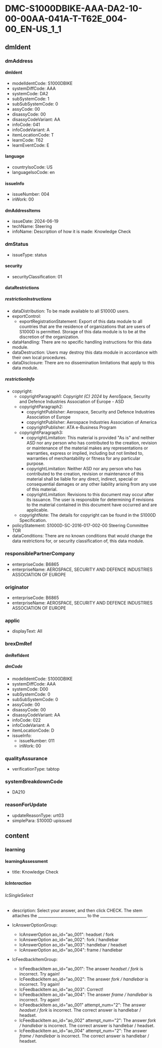 # DMC-S1000DBIKE-AAA-DA2-10-00-00AA-041A-T-T62E_004-00_EN-US_1_1

## dmIdent

### dmAddress

#### dmIdent

*   modelIdentCode: S1000DBIKE
*   systemDiffCode: AAA
*   systemCode: DA2
*   subSystemCode: 1
*   subSubSystemCode: 0
*   assyCode: 00
*   disassyCode: 00
*   disassyCodeVariant: AA
*   infoCode: 041
*   infoCodeVariant: A
*   itemLocationCode: T
*   learnCode: T62
*   learnEventCode: E

#### language

*   countryIsoCode: US
*   languageIsoCode: en

#### issueInfo

*   issueNumber: 004
*   inWork: 00

#### dmAddressItems

*   issueDate: 2024-06-19
*   techName: Steering
*   infoName: Description of how it is made: Knowledge Check

### dmStatus

*   issueType: status

#### security

*   securityClassification: 01

#### dataRestrictions

##### restrictionInstructions

*   dataDistribution: To be made available to all S1000D users.
*   exportControl:
    *   exportRegistrationStatement: Export of this data module to all countries that are the residence of organizations that are users of S1000D is permitted. Storage of this data module is to be at the discretion of the organization.
*   dataHandling: There are no specific handling instructions for this data module.
*   dataDestruction: Users may destroy this data module in accordance with their own local procedures.
*   dataDisclosure: There are no dissemination limitations that apply to this data module.

##### restrictionInfo

*   copyright:
    *   copyrightParagraph1: *Copyright (C) 2024* by AeroSpace, Security and Defence Industries Association of Europe - ASD
    *   copyrightParagraph2: 
        *   copyrightPublisher: Aerospace, Security and Defence Industries Association of Europe
        *   copyrightPublisher: Aerospace Industries Association of America
        *   copyrightPublisher: ATA e-Business Program
    *   copyrightParagraph3:
        *   copyrightLimitation: This material is provided "As is" and neither ASD nor any person who has contributed to the creation, revision or maintenance of the material makes any representations or warranties, express or implied, including but not limited to, warranties of merchantability or fitness for any particular purpose.
        *   copyrightLimitation: Neither ASD nor any person who has contributed to the creation, revision or maintenance of this material shall be liable for any direct, indirect, special or consequential damages or any other liability arising from any use of this material.
        *   copyrightLimitation: Revisions to this document may occur after its issuance. The user is responsible for determining if revisions to the material contained in this document have occurred and are applicable.
    *   copyrightNote: The details for copyright can be found in the S1000D Specification.
*   policyStatement: S1000D-SC-2016-017-002-00 Steering Committee TOR
*   dataConditions: There are no known conditions that would change the data restrictions for, or security classification of, this data module.

### responsiblePartnerCompany

*   enterpriseCode: B6865
*   enterpriseName: AEROSPACE, SECURITY AND DEFENCE INDUSTRIES ASSOCIATION OF EUROPE

### originator

*   enterpriseCode: B6865
*   enterpriseName: AEROSPACE, SECURITY AND DEFENCE INDUSTRIES ASSOCIATION OF EUROPE

### applic

*   displayText: All

### brexDmRef

#### dmRefIdent

##### dmCode

*   modelIdentCode: S1000DBIKE
*   systemDiffCode: AAA
*   systemCode: D00
*   subSystemCode: 0
*   subSubSystemCode: 0
*   assyCode: 00
*   disassyCode: 00
*   disassyCodeVariant: AA
*   infoCode: 022
*   infoCodeVariant: A
*   itemLocationCode: D
*   issueInfo:
    *   issueNumber: 011
    *   inWork: 00

### qualityAssurance

*   verificationType: tabtop

### systemBreakdownCode

*   DA210

### reasonForUpdate

*   updateReasonType: urt03
*   simplePara: S1000D upissued

## content

### learning

#### learningAssessment

*   title: Knowledge Check

##### lcInteraction

###### lcSingleSelect

*   description: Select your answer, and then click CHECK. The stem attaches the _________________________ to the ________________________.

*   lcAnswerOptionGroup:
    *   lcAnswerOption ao_id="ao_001": headset / fork
    *   lcAnswerOption ao_id="ao_002": fork / handlebar
    *   lcAnswerOption ao_id="ao_003": handlebar / headset
    *   lcAnswerOption ao_id="ao_004": frame / handlebar

*   lcFeedbackItemGroup:
    *   lcFeedbackItem ao_id="ao_001": The answer *headset / fork* is incorrect. Try again!
    *   lcFeedbackItem ao_id="ao_002": The answer *fork / handlebar* is incorrect. Try again!
    *   lcFeedbackItem ao_id="ao_003": Correct!
    *   lcFeedbackItem ao_id="ao_004": The answer *frame / handlebar* is incorrect. Try again!
    *   lcFeedbackItem ao_id="ao_001" attempt_num="2": The answer *headset / fork* is incorrect. The correct answer is handlebar / headset.
    *   lcFeedbackItem ao_id="ao_002" attempt_num="2": The answer *fork / handlebar* is incorrect. The correct answer is handlebar / headset.
    *   lcFeedbackItem ao_id="ao_004" attempt_num="2": The answer *frame / handlebar* is incorrect. The correct answer is handlebar / headset.